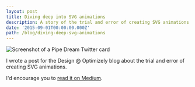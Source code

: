 ```yaml
---
layout: post
title: Diving deep into SVG animations
description: A story of the trial and error of creating SVG animations.
date: '2015-09-01T00:00:00.000Z'
path: /blog/diving-deep-svg-animations
---
```


![Screenshot of a Pipe Dream Twitter card](/img/posts/animated-svg.gif)

I wrote a post for the Design @ Optimizely blog about the trial and error of creating SVG animations.

I'd encourage you to [read it on Medium](https://medium.com/design-optimizely/diving-deep-into-svg-animations-1e8c1b759b85).
